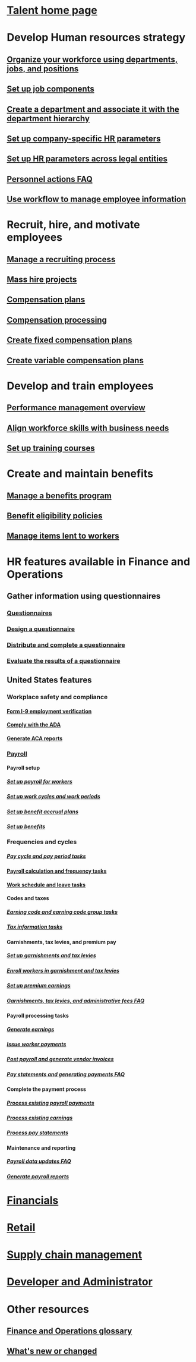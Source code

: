 # [Talent home page](index.md)
# Develop Human resources strategy
## [Organize your workforce using departments, jobs, and positions](departments-jobs-positions.md)
## [Set up job components](create-job.md)
## [Create a department and associate it with the department hierarchy](create-department-add-department-hierarchy.md)
## [Set up company-specific HR parameters](set-up-company-specific-hr-parameters.md)
## [Set up HR parameters across legal entities](set-up-hr-parameters-across-legal-entities.md)
## [Personnel actions FAQ](personnel-actions-faq.md)
## [Use workflow to manage employee information](workflow-manage-employee-information.md)
# Recruit, hire, and motivate employees
## [Manage a recruiting process](manage-recruiting-process.md)
## [Mass hire projects](mass-hire-projects.md)
## [Compensation plans](compensation-plans.md)
## [Compensation processing](process-compensation.md)
## [Create fixed compensation plans](create-fixed-compensation-plans.md)
## [Create variable compensation plans](create-variable-compensation-plans.md)
# Develop and train employees
## [Performance management overview](performance-management-overview.md)
## [Align workforce skills with business needs](skills.md)
## [Set up training courses](courses.md)
# Create and maintain benefits
## [Manage a benefits program](manage-benefit-program.md)
## [Benefit eligibility policies](benefit-eligibility-policies.md)
## [Manage items lent to workers](loan-items.md)
# HR features available in Finance and Operations
## Gather information using questionnaires
### [Questionnaires](questionnaires.md)
### [Design a questionnaire](design-questionnaires.md)
### [Distribute and complete a questionnaire](distribute-questionnaires.md)
### [Evaluate the results of a questionnaire](evaluate-questionnaire-results.md)
## United States features
### Workplace safety and compliance
#### [Form I-9 employment verification](localizations/noam-usa-form-i-9-verification.md)
#### [Comply with the ADA](localizations/noam-usa-comply-ada.md)
#### [Generate ACA reports](generate-aca-reports.md)
### [Payroll](localizations/noam-usa-payroll.md)
#### Payroll setup
##### [Set up payroll for workers](localizations/noam-usa-worker-position-payroll-tasks.md)
##### [Set up work cycles and work periods](localizations/noam-usa-work-cycle-work-period-tasks.md)
##### [Set up benefit accrual plans ](localizations/noam-usa-benefit-accrual-plan-tasks.md)
##### [Set up benefits](localizations/noam-usa-benefit-set-up-tasks.md)
### Frequencies and cycles
##### [Pay cycle and pay period tasks](localizations/noam-usa-pay-cycle-pay-period-tasks-sample.md)
#### [Payroll calculation and frequency tasks](localizations/noam-usa-payroll-calculation-frequencies-tasks.md)
#### [Work schedule and leave tasks](localizations/noam-usa-work-schedule-leave-tasks.md)
#### Codes and taxes
##### [Earning code and earning code group tasks](localizations/noam-usa-earning-code-group-tasks.md)
##### [Tax information tasks](localizations/noam-usa-tax-information-tasks.md)
#### Garnishments, tax levies, and premium pay
##### [Set up garnishments and tax levies](localizations/noam-usa-garnishment-tax-levy-set-up-tasks.md)
##### [Enroll workers in garnishment and tax levies](localizations/noam-usa-garnishment-tax-levy-enrollment-tasks.md)
##### [Set up premium earnings ](localizations/noam-usa-premium-earning-setup-tasks.md)
##### [Garnishments, tax levies, and administrative fees FAQ](localizations/noam-usa-garnishment-tax-levy-administrative-fees.md)
#### Payroll processing tasks
##### [Generate earnings](localizations/noam-usa-earnings-generation-process.md)
##### [Issue worker payments](localizations/noam-usa-issue-worker-payments.md)
##### [Post payroll and generate vendor invoices](localizations/noam-usa-post-payroll-generate-vendor-invoices.md)
##### [Pay statements and generating payments FAQ](localizations/noam-usa-pay-statements-payment-generation-process.md)
#### Complete the payment process
##### [Process existing payroll payments](localizations/noam-usa-existing-payroll-payments.md)
##### [Process existing earnings](localizations/noam-usa-existing-earnings.md)
##### [Process pay statements](localizations/noam-usa-pay-statements.md)
#### Maintenance and reporting
##### [Payroll data updates FAQ](localizations/noam-usa-payroll-data-updates.md)
##### [Generate payroll reports](localizations/noam-usa-generate-payroll-reports.md)

# [Financials](/dynamics365/unified-operations/financials/index)

# [Retail](/dynamics365/unified-operations/retail/index)

# [Supply chain management](/dynamics365/unified-operations/supply-chain/index)

# [Developer and Administrator](/dynamics365/unified-operations/dev-itpro/index)

# Other resources
## [Finance and Operations glossary](/dynamics365/unified-operations/get-started/glossary?toc=/dynamics365/unified-operations/talent/toc.json)
## [What's new or changed](/dynamics365/unified-operations/dev-itpro/get-started/whats-new-changed?toc=/dynamics365/unified-operations/talent/toc.json)

